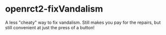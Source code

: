 # openrct2-fixVandalism
A less "cheaty" way to fix vandalism. Still makes you pay for the repairs, but still convenient at just the press of a button!
